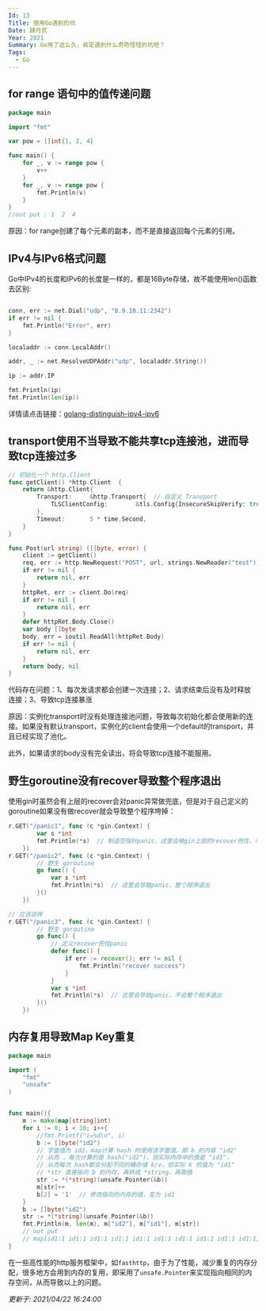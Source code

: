 ```yaml
---
Id: 13
Title: 使用Go遇到的坑
Date: 肆月贰
Year: 2021
Summary: Go用了这么久，肯定遇到什么奇奇怪怪的坑吧？
Tags:
  - Go
---
```


## for range 语句中的值传递问题
```go
package main

import "fmt"

var pow = []int{1, 2, 4}

func main() {
	for _, v := range pow {
		v++
	}
	for _, v := range pow {
		fmt.Println(v)
	}
}
//out put : 1  2  4
```
原因：for range创建了每个元素的副本，而不是直接返回每个元素的引用。

## IPv4与IPv6格式问题 
Go中IPv4的长度和IPv6的长度是一样的，都是16Byte存储，故不能使用len()函数去区别:
```go

conn, err := net.Dial("udp", "8.9.10.11:2342")
if err != nil {
    fmt.Println("Error", err)
}

localaddr := conn.LocalAddr()

addr, _ := net.ResolveUDPAddr("udp", localaddr.String())

ip := addr.IP

fmt.Println(ip)
fmt.Println(len(ip))
```
详情请点击链接：[golang-distinguish-ipv4-ipv6](https://stackoverflow.com/questions/22751035/golang-distinguish-ipv4-ipv6)

## transport使用不当导致不能共享tcp连接池，进而导致tcp连接过多

```go
// 初始化一个 http.Client
func getClient() *http.Client  {
	return &http.Client{
		Transport:     &http.Transport{  // 自定义 Transport
			TLSClientConfig:        &tls.Config{InsecureSkipVerify: true},
		},
		Timeout:       5 * time.Second,
	}
}

func Post(url string) ([]byte, error) {
	client := getClient()
	req, err := http.NewRequest("POST", url, strings.NewReader("test"))
	if err != nil {
		return nil, err
	}
	httpRet, err := client.Do(req)
	if err != nil {
		return nil, err
	}
	defer httpRet.Body.Close()
	var body []byte
	body, err = ioutil.ReadAll(httpRet.Body)
	if err != nil {
		return nil, err
	}
	return body, nil
}
```
代码存在问题：1、每次发请求都会创建一次连接；2、请求结束后没有及时释放连接；3、导致tcp连接暴涨

原因：实例化transport时没有处理连接池问题，导致每次初始化都会使用新的连接。如果没有默认transport，实例化的client会使用一个default的transport，并且已经实现了池化。

此外，如果请求的body没有完全读出，将会导致tcp连接不能服用。

## 野生goroutine没有recover导致整个程序退出

使用gin时虽然会有上层的recover会对panic异常做兜底，但是对于自己定义的goroutine如果没有做recover就会导致整个程序垮掉：
```go
r.GET("/panic1", func (c *gin.Context) {
		var s *int
		fmt.Println(*s)  // 制造空指针panic，这里会被gin上层的recover兜住，不会整个程序退出
	})
r.GET("/panic2", func (c *gin.Context) {
		// 野生 goroutine
        go func() {
			var s *int
			fmt.Println(*s)  // 这里会导致panic，整个程序退出
		}()
	})

// 应该这样
r.GET("/panic3", func (c *gin.Context) {
		// 野生 goroutine
        go func() {
			// 定义recover兜住panic
			defer func() {
				if err := recover(); err != nil {
					fmt.Println("recover success")
				}
			}
			var s *int
			fmt.Println(*s)  // 这里会导致panic，不会整个程序退出
		}()
	})
```
## 内存复用导致Map Key重复

```go
package main

import (
	"fmt"
	"unsafe"
)


func main(){
	m := make(map[string]int)
	for i := 0; i < 10; i++{
		//fmt.Printf("i=%d\n", i)
		b := []byte("id2")
		// 字面值为 id2，map计算 hash 时使用该字面值，即 b 的内容 "id2"
		// 从而 ，每次计算的是 hash("id2")，但实际内存中的值是 "id1"，
		// 从而每次 hash都会分配不同的桶存储 k/v，但实际 k 的值为 "id1"
		// *str 直接指向 b 的内存，再转成 *string，再取值
		str := *(*string)(unsafe.Pointer(&b))
		m[str]++
		b[2] = '1'  // 修改指向的内存的值，变为 id1
	}
	b := []byte("id2")
	str := *(*string)(unsafe.Pointer(&b))
	fmt.Println(m, len(m), m["id2"], m["id1"], m[str])
	// out put
	// map[id1:1 id1:1 id1:1 id1:1 id1:1 id1:1 id1:1 id1:1 id1:1 id1:1] 10 0 0 0
}
```
在一些高性能的http服务框架中，如`fasthttp`，由于为了性能，减少重复的内存分配，很多地方会用到内存的复用，即采用了`unsafe.Pointer`来实现指向相同的内存空间，从而导致以上的问题。

*更新于:  2021/04/22 16:24:00*